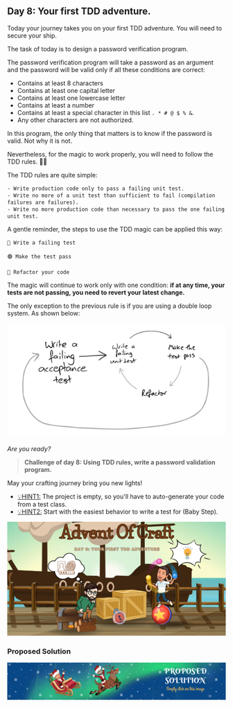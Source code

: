 ## Day 8: Your first TDD adventure.

Today your journey takes you on your first TDD adventure.
You will need to secure your ship.

The task of today is to design a password verification program. 

The password verification program will take a password as an argument and 
the password will be valid only if all these conditions are correct:

- Contains at least 8 characters
- Contains at least one capital letter
- Contains at least one lowercase letter
- Contains at least a number
- Contains at least a special character in this list `. * # @ $ % &`.
- Any other characters are not authorized.

In this program, the only thing that matters is to know if the password is valid.
Not why it is not.

Nevertheless, for the magic to work properly, you will need to follow the TDD rules. 🧙‍♂️

The TDD rules are quite simple:

    - Write production code only to pass a failing unit test.
    - Write no more of a unit test than sufficient to fail (compilation failures are failures).
    - Write no more production code than necessary to pass the one failing unit test.

A gentle reminder, the steps to use the TDD magic can be applied this way:

    🔴 Write a failing test

    🟢 Make the test pass

    🔵 Refactor your code

The magic will continue to work only with one condition:
**if at any time, your tests are not passing, you need to revert your latest change.**

The only exception to the previous rule is if you are using a double loop system. 
As shown below:

![TDD Double Loop](img/double_loop.png)


_Are you ready?_

>**Challenge of day 8: Using TDD rules, write a password validation program.**

May your crafting journey bring you new lights!

- <u>💡HINT1:</u> The project is empty, so you'll have to auto-generate your code from a test class.
- <u>💡HINT2:</u> Start with the easiest behavior to write a test for (Baby Step).

![snippet of the day](snippet.png)

### Proposed Solution
[![Proposed Solution Guide](../../img/proposed-solution.png)](solution/step-by-step.md)